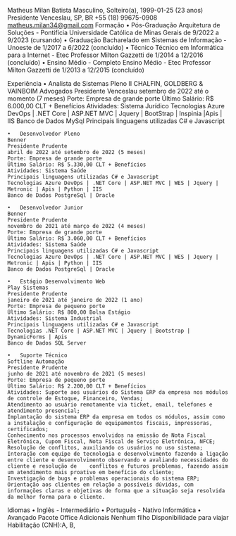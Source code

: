 Matheus Milan Batista
Masculino, Solteiro(a), 1999-01-25 (23 anos)
Presidente Venceslau, SP, BR
+55 (18) 99675-0908
 matheus.milan34@gmail.com
Formação
	•	Pós-Graduação
	Arquitetura de Soluções - Pontifícia Universidade Católica de Minas Gerais
	de 9/2022 a 9/2023 (cursando)
	•	Graduação
	Bacharelado em Sistemas de Informação - Unoeste
	de 1/2017 a 6/2022 (concluído)
	•	Técnico
	Técnico em Informática para a Internet - Etec Professor Milton Gazzetti
	de 1/2014 a 12/2016 (concluído)
	•	Ensino Médio - Completo
	Ensino Médio - Etec Professor Milton Gazzetti
	de 1/2013 a 12/2015 (concluído)

Experiência
	•	Analista de Sistemas Pleno II
	CHALFIN, GOLDBERG & VAINBOIM Advogados
	Presidente Venceslau
	setembro de 2022 até o momento (7 meses)
	Porte: Empresa de grande porte
	Último Salário: R$ 6.000,00 CLT + Benefícios
	Atividades: Sistema Jurídico
	Tecnologias Azure DevOps | .NET Core | ASP.NET MVC | Jquery | BootStrap | Inspinia |Apis | IIS
	Banco de Dados MySql
	Principais linguagens utilizadas C# e Javascript

	•	Desenvolvedor Pleno
	Benner
	Presidente Prudente
	abril de 2022 até setembro de 2022 (5 meses)
	Porte: Empresa de grande porte
	Último Salário: R$ 5.330,00 CLT + Benefícios
	Atividades: Sistema Saúde
	Principais linguagens utilizadas C# e Javascript
	Tecnologias Azure DevOps | .NET Core | ASP.NET MVC | WES | Jquery | Metronic | Apis | Python | IIS
	Banco de Dados PostgreSql | Oracle

	•	Desenvolvedor Junior
	Benner
	Presidente Prudente
	novembro de 2021 até março de 2022 (4 meses)
	Porte: Empresa de grande porte
	Último Salário: R$ 3.060,00 CLT + Benefícios
	Atividades: Sistema Saúde
	Principais linguagens utilizadas C# e Javascript
	Tecnologias Azure DevOps | .NET Core | ASP.NET MVC | WES | Jquery | Metronic | Apis | Python | IIS
	Banco de Dados PostgreSql | Oracle

	•	Estágio Desenvolvimento Web
	Play Sistemas
	Presidente Prudente
	janeiro de 2021 até janeiro de 2022 (1 ano)
	Porte: Empresa de pequeno porte
	Último Salário: R$ 800,00 Bolsa Estágio
	Atividades: Sistema Industrial
	Principais linguagens utilizadas C# e Javascript
	Tecnologias .NET Core | ASP.NET MVC | Jquery | Bootstrap | DynamicForms | Apis
	Banco de Dados SQL Server

	•	Suporte Técnico
	Softline Automação
	Presidente Prudente
	junho de 2021 até novembro de 2021 (5 meses)
	Porte: Empresa de pequeno porte
	Último Salário: R$ 2.200,00 CLT + Benefícios
	Atividades: Suporte aos usuários do Sistema ERP da empresa nos módulos de controle de Estoque, Financeiro, Vendas;
	Atendimento ao usuário remotamente via ticket, email, telefones e atendimento presencial;
	Implantação do sistema ERP da empresa em todos os módulos, assim como a instalação e configuração de equipamentos fiscais, impressoras, certificados;
	Conhecimento nos processos envolvidos na emissão de Nota Fiscal Eletrônica, Cupom Fiscal, Nota Fiscal de Serviço Eletrônica, NFCE;
	Resolução de conflitos, auxiliando os usuários no uso sistema;
	Interação com equipe de tecnologia e desenvolvimento fazendo a ligação entre cliente e desenvolvimento observando e avaliando necessidades do cliente e resolução de 	conflitos e futuros problemas, fazendo assim um atendimento mais proativo em benefício do cliente;
	Investigação de bugs e problemas operacionais do sistema ERP;
	Orientação aos clientes em relação a possíveis dúvidas, com informações claras e objetivas de forma que a situação seja resolvida da melhor forma para o cliente.
Idiomas
	•	Inglês - Intermediário
	•	Português - Nativo
Informática
	•	Avançado
	Pacote Office
Adicionais
	Nenhum filho
	Disponibilidade para viajar
	Habilitação (CNH):A, B,

